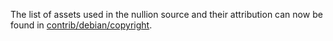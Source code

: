 The list of assets used in the nullion source and their attribution can now be found in [contrib/debian/copyright](../contrib/debian/copyright).
